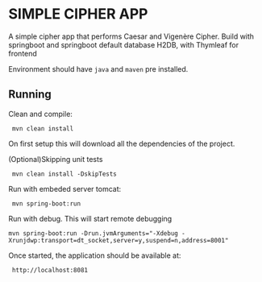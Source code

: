 # SIMPLE CIPHER APP
A simple cipher app that performs Caesar and Vigenère Cipher. Build with springboot and springboot default database H2DB, with Thymleaf for frontend

Environment should have `java` and `maven` pre installed.

Running
--------

 Clean and compile:
 
     mvn clean install
     
 On first setup this will download all the dependencies of the project.
     
 (Optional)Skipping unit tests
     
     mvn clean install -DskipTests
     
 Run with embeded server tomcat:
 
     mvn spring-boot:run
     
 Run with debug. This will start remote debugging
 
    mvn spring-boot:run -Drun.jvmArguments="-Xdebug -Xrunjdwp:transport=dt_socket,server=y,suspend=n,address=8001"

 Once started, the application should be available at:
 
     http://localhost:8081
